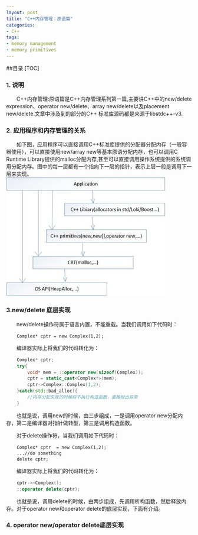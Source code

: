 ```yaml
---
layout: post
title: "C++内存管理：原语篇"
categories:
- C++ 
tags:
- memory management  
- memory primitives
---
```

##目录
[TOC]
### 1. 说明
　　C++内存管理:原语篇是C++内存管理系列第一篇,主要讲C++中的new/delete expression、operator new/delete、array new/delete以及placement new/delete.文章中涉及到的部分的C++ 标准库源码都是来源于libstdc++-v3.　　　 
### 2. 应用程序和内存管理的关系
　　如下图，应用程序可以直接调用C++标准库提供的分配器分配内存（一般容器使用），可以直接使用new/array new等基本原语分配内存，也可以调用C Runtime Library提供的malloc分配内存,甚至可以直接调用操作系统提供的系统调用分配内存。图中的每一层都有一个指向下一层的指针，表示上层一般是调用下一层来实现。
![应用程序与内存管理的关系图](/assets/application_and_memory.jpg)

### 3.new/delete 底层实现
　　new/delete操作符属于语言内置，不能重载。当我们调用如下代码时：

`````
    Complex* cptr = new Complex(1,2);
`````
 　　编译器实际上将我们的代码转化为：

`````C++
    Complex* cptr;
    try{
        void* mem = ::operator new(sizeof(Complex));
        cptr = static_cast<Complex*>(mem);
        cptr->Complex::Complex(1,2);
    }catch(std::bad_alloc){
        //内存分配失败的时候将不执行构造函数，直接抛出异常
    }
`````
　　也就是说，调用new的时候，由三步组成，一是调用operator new分配内存，第二是编译器对指针做转型，第三是调用构造函数。

　　对于delete操作符，当我们调用如下代码时：

`````
    Complex* cptr  = new Complex(1,2);
    ...//do something
    delete cptr;
`````
　　编译器实际上将我们的代码转化为：

`````C++
    cptr->~Complex();
    ::operator delete(cptr);
`````

　　也就是说，调用delete的时候，由两步组成，先调用析构函数，然后释放内存。对于operator new和operator delete的底层实现，下面有介绍。
    
### 4. operator new/operator delete底层实现
